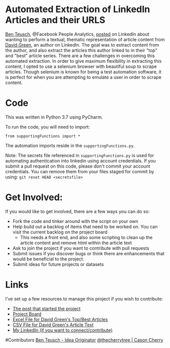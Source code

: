 # Automated Extraction of LinkedIn Articles and their URLS
[Ben Teusch](https://www.linkedin.com/in/teuschb/), @Facebook People Analytics, [posted](https://www.linkedin.com/feed/update/urn:li:activity:6534214015349075968) on LinkedIn about wanting to perform a textual, thematic representation of article content from [David Green](https://www.linkedin.com/in/davidrgreen/), an author on LinkedIn. The goal was to extract content from the author, and also extract the articles this author linked to in their "top" and "best" article series. There are a few challenges in overcoming this automated extraction. In order to give maximum flexibility in extracting this content, I opted to use a selenium browser with beautiful soup to scrape articles. Though selenium is known for being a test automation software, it is perfect for when you are attempting to emulate a user in order to scrape content.

# Code
This was written in Python 3.7 using PyCharm. 

To run the code, you will need to import:
```
from supportingFunctions import *
```

The automation imports reside in the `supportingFunctions.py`.

Note: The secrets file referenced in `supportingFunctions.py` is used for automating authentication into linkedin using account credentials. If you submit a pull request on this code, please don't commit your account credentials. You can remove them from your files staged for commit by using: `git reset HEAD <secretsfile>`

# Get Involved:

If you would like to get involved, there are a few ways you can do so:
 - Fork the code and tinker around with the script on your own
 - Help build out a backlog of items that need to be worked on. You can visit the current backlog on the project board
    - This needs a front end, and also some scripting to clean up the article content and remove html within the article text
 - Ask to join the project if you want to contribute with pull requests
 - Submit issues if you discover bugs or think there are enhancements that would be beneficial to the project.
 - Submit ideas for future projects or datasets


# Links
I've set up a few resources to manage this project if you wish to contribute:
- [The post that started the project](https://www.linkedin.com/feed/update/urn:li:activity:6534214015349075968)
- [Project Board](https://github.com/thecherrytree/linkedInArticles/projects/1)
- [Excel File for David Green's Top/Best Articles](https://github.com/thecherrytree/linkedInArticles/blob/master/data/top_articles.csv)
- [CSV File for David Green's Article Text](https://github.com/thecherrytree/linkedInArticles/blob/master/data/davigrgreen_articles.csv)
- [My LinkedIn (if you want to connect/contribute)](https://www.linkedin.com/in/casoncherry/)


#Contributors
[Ben Teusch - Idea Originator](https://www.linkedin.com/in/teuschb/)
[@thecherrytree | Cason Cherry](https://www.linkedin.com/in/casoncherry/)